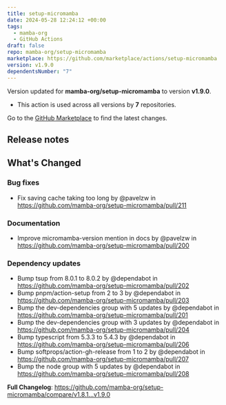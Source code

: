 ```yaml
---
title: setup-micromamba
date: 2024-05-28 12:24:12 +00:00
tags:
  - mamba-org
  - GitHub Actions
draft: false
repo: mamba-org/setup-micromamba
marketplace: https://github.com/marketplace/actions/setup-micromamba
version: v1.9.0
dependentsNumber: "7"
---
```



Version updated for **mamba-org/setup-micromamba** to version **v1.9.0**.
- This action is used across all versions by **7** repositories.

Go to the [GitHub Marketplace](https://github.com/marketplace/actions/setup-micromamba) to find the latest changes.

## Release notes

<!-- Release notes generated using configuration in .github/release.yml at v1.9.0 -->

## What's Changed
### Bug fixes
* Fix saving cache taking too long by @pavelzw in https://github.com/mamba-org/setup-micromamba/pull/211
### Documentation
* Improve micromamba-version mention in docs by @pavelzw in https://github.com/mamba-org/setup-micromamba/pull/200
### Dependency updates
* Bump tsup from 8.0.1 to 8.0.2 by @dependabot in https://github.com/mamba-org/setup-micromamba/pull/202
* Bump pnpm/action-setup from 2 to 3 by @dependabot in https://github.com/mamba-org/setup-micromamba/pull/203
* Bump the dev-dependencies group with 5 updates by @dependabot in https://github.com/mamba-org/setup-micromamba/pull/201
* Bump the dev-dependencies group with 3 updates by @dependabot in https://github.com/mamba-org/setup-micromamba/pull/204
* Bump typescript from 5.3.3 to 5.4.3 by @dependabot in https://github.com/mamba-org/setup-micromamba/pull/206
* Bump softprops/action-gh-release from 1 to 2 by @dependabot in https://github.com/mamba-org/setup-micromamba/pull/207
* Bump the node group with 5 updates by @dependabot in https://github.com/mamba-org/setup-micromamba/pull/208


**Full Changelog**: https://github.com/mamba-org/setup-micromamba/compare/v1.8.1...v1.9.0
